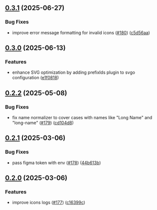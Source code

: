 ## [0.3.1](https://github.com/acronis/ui-component-library/compare/figma-fetcher/0.3.0...figma-fetcher/0.3.1) (2025-06-27)


### Bug Fixes

* improve error message formatting for invalid icons ([#180](https://github.com/acronis/ui-component-library/issues/180)) ([c5d56aa](https://github.com/acronis/ui-component-library/commit/c5d56aa63e40ee4d6394afddb5bbb8bbf08d1950))

## [0.3.0](https://github.com/acronis/ui-component-library/compare/figma-fetcher/0.2.2...figma-fetcher/0.3.0) (2025-06-13)


### Features

* enhance SVG optimization by adding prefixIds plugin to svgo configuration ([e1f0818](https://github.com/acronis/ui-component-library/commit/e1f0818c188e5fafa06dcc85d3f8ed919ae1a8d9))

## [0.2.2](https://github.com/acronis/ui-component-library/compare/figma-fetcher/0.2.1...figma-fetcher/0.2.2) (2025-05-08)


### Bug Fixes

* fix name normalizer to cover cases with names like "Long  Name" and "long-name" ([#179](https://github.com/acronis/ui-component-library/issues/179)) ([cd104d8](https://github.com/acronis/ui-component-library/commit/cd104d889e2eb4843f221fcf51fd638aba69c9eb))

## [0.2.1](https://github.com/acronis/ui-component-library/compare/figma-fetcher/0.2.0...figma-fetcher/0.2.1) (2025-03-06)


### Bug Fixes

* pass figma token with env ([#178](https://github.com/acronis/ui-component-library/issues/178)) ([44b613b](https://github.com/acronis/ui-component-library/commit/44b613b755cf3fc67519b963d116e693426a6325))

## [0.2.0](https://github.com/acronis/ui-component-library/compare/figma-fetcher/0.1.3...figma-fetcher/0.2.0) (2025-03-06)


### Features

* improve icons logs ([#177](https://github.com/acronis/ui-component-library/issues/177)) ([c16399c](https://github.com/acronis/ui-component-library/commit/c16399cd5dbdb422c1adac6754ee11786169976c))

